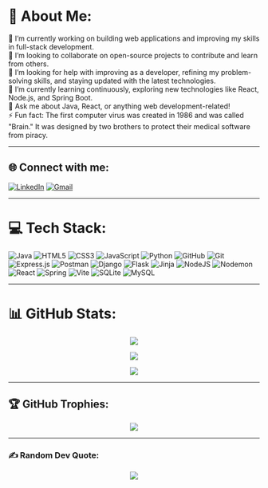 # 💫 About Me:

🔭 I’m currently working on building web applications and improving my skills in full-stack development.<br> 
👯 I’m looking to collaborate on open-source projects to contribute and learn from others.<br> 
🤝 I’m looking for help with improving as a developer, refining my problem-solving skills, and staying updated with the latest technologies.<br> 
🌱 I’m currently learning continuously, exploring new technologies like React, Node.js, and Spring Boot.<br> 
💬 Ask me about Java, React, or anything web development-related!<br> 
⚡ Fun fact: The first computer virus was created in 1986 and was called "Brain." It was designed by two brothers to protect their medical software from piracy.


---

## 🌐 Connect with me:

[![LinkedIn](https://img.shields.io/badge/LinkedIn-%230077B5.svg?logo=linkedin&logoColor=white)](https://linkedin.com/in/Muath%20Ez%20Zughayyar)
[![Gmail](https://img.shields.io/badge/Gmail-D14836?logo=gmail&logoColor=white)](mailto:muazademar20@gmail.com)

---

# 💻 Tech Stack:

![Java](https://img.shields.io/badge/java-%23ED8B00.svg?style=for-the-badge&logo=openjdk&logoColor=white)
![HTML5](https://img.shields.io/badge/html5-%23E34F26.svg?style=for-the-badge&logo=html5&logoColor=white)
![CSS3](https://img.shields.io/badge/css3-%231572B6.svg?style=for-the-badge&logo=css3&logoColor=white)
![JavaScript](https://img.shields.io/badge/javascript-%23323330.svg?style=for-the-badge&logo=javascript&logoColor=%23F7DF1E)
![Python](https://img.shields.io/badge/python-3670A0?style=for-the-badge&logo=python&logoColor=ffdd54)
![GitHub](https://img.shields.io/badge/github-%23121011.svg?style=for-the-badge&logo=github&logoColor=white)
![Git](https://img.shields.io/badge/git-%23F05033.svg?style=for-the-badge&logo=git&logoColor=white)
![Express.js](https://img.shields.io/badge/express.js-%23404d59.svg?style=for-the-badge&logo=express&logoColor=%2361DAFB)
![Postman](https://img.shields.io/badge/Postman-FF6C37?style=for-the-badge&logo=postman&logoColor=white)
![Django](https://img.shields.io/badge/django-%23092E20.svg?style=for-the-badge&logo=django&logoColor=white)
![Flask](https://img.shields.io/badge/flask-%23000.svg?style=for-the-badge&logo=flask&logoColor=white)
![Jinja](https://img.shields.io/badge/jinja-white.svg?style=for-the-badge&logo=jinja&logoColor=black)
![NodeJS](https://img.shields.io/badge/node.js-6DA55F?style=for-the-badge&logo=node.js&logoColor=white)
![Nodemon](https://img.shields.io/badge/NODEMON-%23323330.svg?style=for-the-badge&logo=nodemon&logoColor=%BBDEAD)
![React](https://img.shields.io/badge/react-%2320232a.svg?style=for-the-badge&logo=react&logoColor=%2361DAFB)
![Spring](https://img.shields.io/badge/spring-%236DB33F.svg?style=for-the-badge&logo=spring&logoColor=white)
![Vite](https://img.shields.io/badge/vite-%23646CFF.svg?style=for-the-badge&logo=vite&logoColor=white)
![SQLite](https://img.shields.io/badge/sqlite-%2307405e.svg?style=for-the-badge&logo=sqlite&logoColor=white)
![MySQL](https://img.shields.io/badge/mysql-4479A1.svg?style=for-the-badge&logo=mysql&logoColor=white)

---

# 📊 GitHub Stats:

<div align="center">

![](https://github-readme-stats.vercel.app/api?username=Muath-Ademar&theme=dark&hide_border=false&include_all_commits=false&count_private=false)

![](https://github-readme-streak-stats.herokuapp.com/?user=Muath-Ademar&theme=dark&hide_border=false)

![](https://github-readme-stats.vercel.app/api/top-langs/?username=Muath-Ademar&theme=dark&hide_border=false&include_all_commits=false&count_private=false&layout=compact)

</div>

---

## 🏆 GitHub Trophies:

<div align="center">

![](https://github-profile-trophy.vercel.app/?username=Muath-Ademar&theme=radical&no-frame=true&no-bg=false&margin-w=4)

</div>

---

### ✍️ Random Dev Quote:

<div align="center">

![](https://quotes-github-readme.vercel.app/api?type=horizontal&theme=radical)

</div>
